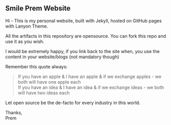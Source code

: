 ## Smile Prem Website

Hi - This is my personal website, built with Jekyll, hosted on GitHub pages with Lanyon Theme.

All the artifacts in this repository are opensource. You can fork this repo and use it as you wish.

I would be extremely happy, if you link back to the site when, you use the content in your website/blogs (not mandatory though)

Remember this quote always:

> If you have an apple & I have an apple & if we exchange apples - we both will have one apple each  
  If you have an idea & I have an idea & if we exchange ideas - we both will have two ideas each  

Let open source be the de-facto for every industry in this world.

Thanks,  
Prem
